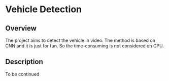 Vehicle Detection
===================

Overview
-----------

The project aims to detect the vehicle in video. The method is based on CNN and it is just for fun. So the time-consuming is not considered on CPU. 

Description
-------------

To be continued